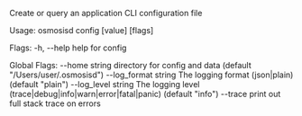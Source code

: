 Create or query an application CLI configuration file

Usage:
  osmosisd config <key> [value] [flags]

Flags:
  -h, --help   help for config

Global Flags:
      --home string         directory for config and data (default "/Users/user/.osmosisd")
      --log_format string   The logging format (json|plain) (default "plain")
      --log_level string    The logging level (trace|debug|info|warn|error|fatal|panic) (default "info")
      --trace               print out full stack trace on errors
